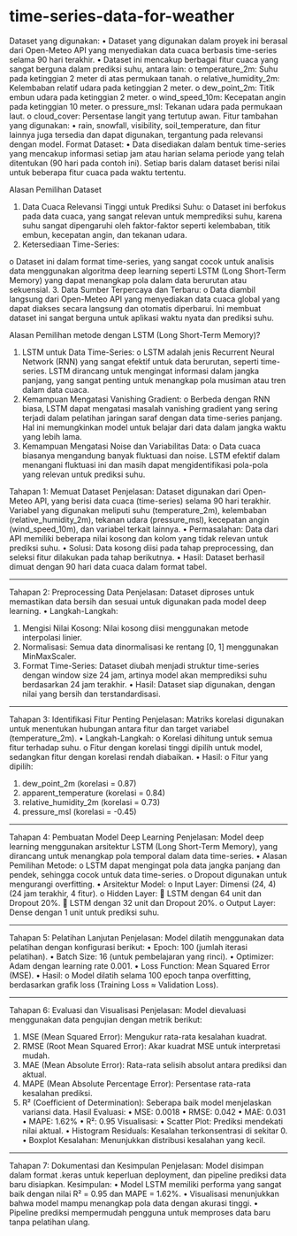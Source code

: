 # time-series-data-for-weather
Dataset yang digunakan:
•	Dataset yang digunakan dalam proyek ini berasal dari Open-Meteo API yang menyediakan data cuaca berbasis time-series selama 90 hari terakhir.
•	Dataset ini mencakup berbagai fitur cuaca yang sangat berguna dalam prediksi suhu, antara lain:
o	temperature_2m: Suhu pada ketinggian 2 meter di atas permukaan tanah.
o	relative_humidity_2m: Kelembaban relatif udara pada ketinggian 2 meter.
o	dew_point_2m: Titik embun udara pada ketinggian 2 meter.
o	wind_speed_10m: Kecepatan angin pada ketinggian 10 meter.
o	pressure_msl: Tekanan udara pada permukaan laut.
o	cloud_cover: Persentase langit yang tertutup awan.
Fitur tambahan yang digunakan:
•	rain, snowfall, visibility, soil_temperature, dan fitur lainnya juga tersedia dan dapat digunakan, tergantung pada relevansi dengan model.
Format Dataset:
•	Data disediakan dalam bentuk time-series yang mencakup informasi setiap jam atau harian selama periode yang telah ditentukan (90 hari pada contoh ini). Setiap baris dalam dataset berisi nilai untuk beberapa fitur cuaca pada waktu tertentu.

Alasan Pemilihan Dataset
1.	Data Cuaca Relevansi Tinggi untuk Prediksi Suhu:
o	Dataset ini berfokus pada data cuaca, yang sangat relevan untuk memprediksi suhu, karena suhu sangat dipengaruhi oleh faktor-faktor seperti kelembaban, titik embun, kecepatan angin, dan tekanan udara.
2.	Ketersediaan Time-Series:

o	Dataset ini dalam format time-series, yang sangat cocok untuk analisis data menggunakan algoritma deep learning seperti LSTM (Long Short-Term Memory) yang dapat menangkap pola dalam data berurutan atau sekuensial.
3.	Data Sumber Terpercaya dan Terbaru:
o	Data diambil langsung dari Open-Meteo API yang menyediakan data cuaca global yang dapat diakses secara langsung dan otomatis diperbarui. Ini membuat dataset ini sangat berguna untuk aplikasi waktu nyata dan prediksi suhu.

Alasan Pemilihan metode dengan LSTM (Long Short-Term Memory)?
1.	LSTM untuk Data Time-Series:
o	LSTM adalah jenis Recurrent Neural Network (RNN) yang sangat efektif untuk data berurutan, seperti time-series. LSTM dirancang untuk mengingat informasi dalam jangka panjang, yang sangat penting untuk menangkap pola musiman atau tren dalam data cuaca.
2.	Kemampuan Mengatasi Vanishing Gradient:
o	Berbeda dengan RNN biasa, LSTM dapat mengatasi masalah vanishing gradient yang sering terjadi dalam pelatihan jaringan saraf dengan data time-series panjang. Hal ini memungkinkan model untuk belajar dari data dalam jangka waktu yang lebih lama.
3.	Kemampuan Mengatasi Noise dan Variabilitas Data:
o	Data cuaca biasanya mengandung banyak fluktuasi dan noise. LSTM efektif dalam menangani fluktuasi ini dan masih dapat mengidentifikasi pola-pola yang relevan untuk prediksi suhu.

Tahapan 1: Memuat Dataset
Penjelasan:
Dataset digunakan dari Open-Meteo API, yang berisi data cuaca (time-series) selama 90 hari terakhir. Variabel yang digunakan meliputi suhu (temperature_2m), kelembaban (relative_humidity_2m), tekanan udara (pressure_msl), kecepatan angin (wind_speed_10m), dan variabel terkait lainnya.
•	Permasalahan: Data dari API memiliki beberapa nilai kosong dan kolom yang tidak relevan untuk prediksi suhu.
•	Solusi: Data kosong diisi pada tahap preprocessing, dan seleksi fitur dilakukan pada tahap berikutnya.
•	Hasil: Dataset berhasil dimuat dengan 90 hari data cuaca dalam format tabel.
________________________________________

Tahapan 2: Preprocessing Data
Penjelasan:
Dataset diproses untuk memastikan data bersih dan sesuai untuk digunakan pada model deep learning.
•	Langkah-Langkah:
1.	Mengisi Nilai Kosong: Nilai kosong diisi menggunakan metode interpolasi linier.
2.	Normalisasi: Semua data dinormalisasi ke rentang [0, 1] menggunakan MinMaxScaler.
3.	Format Time-Series: Dataset diubah menjadi struktur time-series dengan window size 24 jam, artinya model akan memprediksi suhu berdasarkan 24 jam terakhir.
•	Hasil: Dataset siap digunakan, dengan nilai yang bersih dan terstandardisasi.
________________________________________

Tahapan 3: Identifikasi Fitur Penting
Penjelasan:
Matriks korelasi digunakan untuk menentukan hubungan antara fitur dan target variabel (temperature_2m).
•	Langkah-Langkah:
o	Korelasi dihitung untuk semua fitur terhadap suhu.
o	Fitur dengan korelasi tinggi dipilih untuk model, sedangkan fitur dengan korelasi rendah diabaikan.
•	Hasil:
o	Fitur yang dipilih:
1.	dew_point_2m (korelasi = 0.87)
2.	apparent_temperature (korelasi = 0.84)
3.	relative_humidity_2m (korelasi = 0.73)
4.	pressure_msl (korelasi = -0.45)
________________________________________

Tahapan 4: Pembuatan Model Deep Learning
Penjelasan:
Model deep learning menggunakan arsitektur LSTM (Long Short-Term Memory), yang dirancang untuk menangkap pola temporal dalam data time-series.
•	Alasan Pemilihan Metode:
o	LSTM dapat mengingat pola data jangka panjang dan pendek, sehingga cocok untuk data time-series.
o	Dropout digunakan untuk mengurangi overfitting.
•	Arsitektur Model:
o	Input Layer: Dimensi (24, 4) (24 jam terakhir, 4 fitur).
o	Hidden Layer:
	LSTM dengan 64 unit dan Dropout 20%.
	LSTM dengan 32 unit dan Dropout 20%.
o	Output Layer: Dense dengan 1 unit untuk prediksi suhu.
________________________________________

Tahapan 5: Pelatihan Lanjutan
Penjelasan:
Model dilatih menggunakan data pelatihan dengan konfigurasi berikut:
•	Epoch: 100 (jumlah iterasi pelatihan).
•	Batch Size: 16 (untuk pembelajaran yang rinci).
•	Optimizer: Adam dengan learning rate 0.001.
•	Loss Function: Mean Squared Error (MSE).
•	Hasil:
o	Model dilatih selama 100 epoch tanpa overfitting, berdasarkan grafik loss (Training Loss ≈ Validation Loss).
________________________________________

Tahapan 6: Evaluasi dan Visualisasi
Penjelasan:
Model dievaluasi menggunakan data pengujian dengan metrik berikut:
1.	MSE (Mean Squared Error): Mengukur rata-rata kesalahan kuadrat.
2.	RMSE (Root Mean Squared Error): Akar kuadrat MSE untuk interpretasi mudah.
3.	MAE (Mean Absolute Error): Rata-rata selisih absolut antara prediksi dan aktual.
4.	MAPE (Mean Absolute Percentage Error): Persentase rata-rata kesalahan prediksi.
5.	R² (Coefficient of Determination): Seberapa baik model menjelaskan variansi data.
Hasil Evaluasi:
•	MSE: 0.0018
•	RMSE: 0.042
•	MAE: 0.031
•	MAPE: 1.62%
•	R²: 0.95
Visualisasi:
•	Scatter Plot: Prediksi mendekati nilai aktual.
•	Histogram Residuals: Kesalahan terkonsentrasi di sekitar 0.
•	Boxplot Kesalahan: Menunjukkan distribusi kesalahan yang kecil.
________________________________________
Tahapan 7: Dokumentasi dan Kesimpulan
Penjelasan:
Model disimpan dalam format .keras untuk keperluan deployment, dan pipeline prediksi data baru disiapkan.
Kesimpulan:
•	Model LSTM memiliki performa yang sangat baik dengan nilai R² = 0.95 dan MAPE = 1.62%.
•	Visualisasi menunjukkan bahwa model mampu menangkap pola data dengan akurasi tinggi.
•	Pipeline prediksi mempermudah pengguna untuk memproses data baru tanpa pelatihan ulang.
